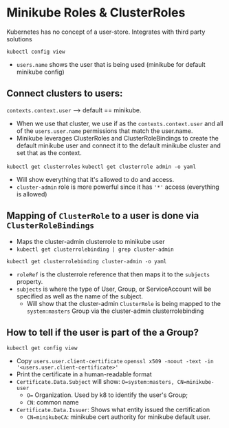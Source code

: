 # Minikube Roles & ClusterRoles

Kubernetes has no concept of a user-store. Integrates with third party solutions 

`kubectl config view`
- `users.name` shows the user that is being used (minikube for default minikube config)

## Connect clusters to users:
`contexts.context.user` --> default == minikube.
- When we use that cluster, we use if as the `contexts.context.user` and all of the `users.user.name` permissions that match the user.name.
- Minikube leverages ClusterRoles and ClusterRoleBindings to create the default minikube user and connect it to the default minikube cluster and set that as the context.

`kubectl get clusterroles`
`kubectl get clusterrole admin -o yaml`
- Will show everything that it's allowed to do and access.
- `cluster-admin` role is more powerful since it has `'*'` access (everything is allowed)

## Mapping of `ClusterRole` to a user is done via `ClusterRoleBindings`
- Maps the cluster-admin clusterrole to minikube user
- `kubectl get clusterrolebinding | grep cluster-admin`

`kubectl get clusterrolebinding cluster-admin -o yaml`
-  `roleRef` is the clusterrole reference that then maps it to the `subjects` property.
- `subjects` is where the type of User, Group, or ServiceAccount will be specified as well as the name of the subject.
    -  Will show that the cluster-admin `ClusterRole` is being mapped to the `system:masters` Group via the cluster-admin clusterrolebinding 

## How to tell if the user is part of the a Group?
`kubectl get config view`
- Copy `users.user.client-certificate`
`openssl x509 -noout -text -in '<users.user.client-certificate>'`
- Print the certificate in a human-readable format
- `Certificate.Data.Subject` will show: `O=system:masters, CN=minikube-user`
    - `O=` Organization. Used by k8 to identify the user's Group;
    - `CN`: common name
- `Certificate.Data.Issuer`: Shows what entity issued the certification
    - `CN=minikubeCA`: minikube cert authority for minikube default user.

    